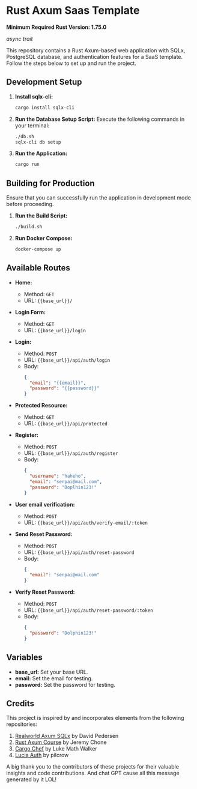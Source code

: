 # Rust Axum Saas Template

**Minimum Required Rust Version: 1.75.0**

*async trait*

This repository contains a Rust Axum-based web application with SQLx, PostgreSQL database, and authentication features for a SaaS template. Follow the steps below to set up and run the project.

## Development Setup

1. **Install sqlx-cli:**
   ```bash
   cargo install sqlx-cli
   ```

2. **Run the Database Setup Script:**
   Execute the following commands in your terminal:
   ```bash
   ./db.sh
   sqlx-cli db setup
   ```

3. **Run the Application:**
   ```bash
   cargo run
   ```

## Building for Production

Ensure that you can successfully run the application in development mode before proceeding.

1. **Run the Build Script:**
   ```bash
   ./build.sh
   ```

2. **Run Docker Compose:**
   ```bash
   docker-compose up
   ```

## Available Routes

- **Home:**
  - Method: `GET`
  - URL: `{{base_url}}/`

- **Login Form:**
  - Method: `GET`
  - URL: `{{base_url}}/login`

- **Login:**
  - Method: `POST`
  - URL: `{{base_url}}/api/auth/login`
  - Body:
    ```json
    {
      "email": "{{email}}",
      "password": "{{password}}"
    }
    ```

- **Protected Resource:**
  - Method: `GET`
  - URL: `{{base_url}}/api/protected`

- **Register:**
  - Method: `POST`
  - URL: `{{base_url}}/api/auth/register`
  - Body:
    ```json
    {
      "username": "haheho",
      "email": "senpai@mail.com",
      "password": "Doplhin123!"
    }
    ```

- **User email verification:**
  - Method: `POST`
  - URL: `{{base_url}}/api/auth/verify-email/:token`

- **Send Reset Password:**
  - Method: `POST`
  - URL: `{{base_url}}/api/auth/reset-password`
  - Body:
    ```json
    {
      "email": "senpai@mail.com"
    }
    ```

- **Verify Reset Password:**
  - Method: `POST`
  - URL: `{{base_url}}/api/auth/reset-password/:token`
  - Body:
    ```json
    {
      "password": "Dolphin123!"
    }
    ```

## Variables

- **base_url:** Set your base URL.
- **email:** Set the email for testing.
- **password:** Set the password for testing.

## Credits

This project is inspired by and incorporates elements from the following repositories:

1. [Realworld Axum SQLx](https://github.com/davidpdrsn/realworld-axum-sqlx) by David Pedersen
2. [Rust Axum Course](https://github.com/jeremychone-channel/rust-axum-course) by Jeremy Chone
3. [Cargo Chef](https://github.com/LukeMathWalker/cargo-chef) by Luke Math Walker
4. [Lucia Auth](https://github.com/lucia-auth/lucia) by pilcrow

A big thank you to the contributors of these projects for their valuable insights and code contributions.
And chat GPT cause all this message generated by it LOL!
